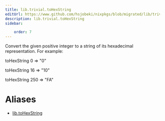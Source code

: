 ```yaml
---
title: lib.trivial.toHexString
editUrl: https://www.github.com/hsjobeki/nixpkgs/blob/migrated/lib/trivial.nix#L632C17
description: lib.trivial.toHexString
sidebar:

    order: 7
---
```


Convert the given positive integer to a string of its hexadecimal
representation. For example:

toHexString 0 => "0"

toHexString 16 => "10"

toHexString 250 => "FA"


# Aliases

- [lib.toHexString](/nix-doc-comments/reference/lib/lib-tohexstring)


